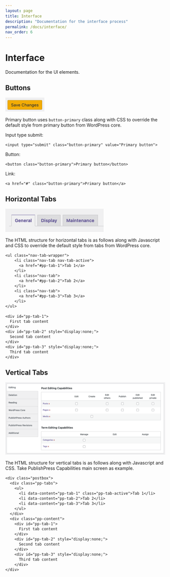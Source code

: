 ```yaml
---
layout: page
title: Interface
description: "Documentation for the interface process"
permalink: /docs/interface/
nav_order: 6
---
```


# Interface

Documentation for the UI elements.

## Buttons

![Primary button](/assets/img/interface/primary-button.png)

Primary button uses `button-primary` class along with CSS to override the default style from primary button from WordPress core.

Input type submit:

```
<input type="submit" class="button-primary" value="Primary button">
```

Button:

```
<button class="button-primary">Primary button</button>
```

Link:

```
<a href="#" class="button-primary">Primary button</a>
```

## Horizontal Tabs

![Horizontal tabs](/assets/img/interface/horizontal-tabs.png)

The HTML structure for horizontal tabs is as follows along with Javascript and CSS to override the default style from tabs from WordPress core.

```
<ul class="nav-tab-wrapper">
    <li class="nav-tab nav-tab-active">
      <a href="#pp-tab-1">Tab 1</a>
    </li>
    <li class="nav-tab">
      <a href="#pp-tab-2">Tab 2</a>
    </li>
    <li class="nav-tab">
      <a href="#pp-tab-3">Tab 3</a>
    </li>
</ul>

<div id="pp-tab-1">
  First tab content
</div>
<div id="pp-tab-2" style="display:none;">
  Second tab content
</div>
<div id="pp-tab-3" style="display:none;">
  Third tab content
</div>
```

## Vertical Tabs

![Vertical tabs](/assets/img/interface/vertical-tabs.png)

The HTML structure for vertical tabs is as follows along with Javascript and CSS. Take PublishPress Capabilities main screen as example.

```
<div class="postbox">
  <div class="pp-tabs">
    <ul>
      <li data-content="pp-tab-1" class="pp-tab-active">Tab 1</li>
      <li data-content="pp-tab-2">Tab 2</li>
      <li data-content="pp-tab-3">Tab 3</li>
    </ul>
  </div>
  <div class="pp-content">
    <div id="pp-tab-1">
      First tab content
    </div>
    <div id="pp-tab-2" style="display:none;">
      Second tab content
    </div>
    <div id="pp-tab-3" style="display:none;">
      Third tab content
    </div>
</div>
```
